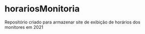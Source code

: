 # horariosMonitoria
 Repositório criado para armazenar site de exibição de horários dos monitores em 2021
